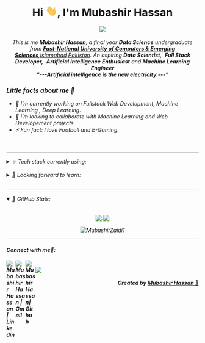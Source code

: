 <h1 align="center">Hi <img src="https://raw.githubusercontent.com/ABSphreak/ABSphreak/master/gifs/Hi.gif" width="30px">, I'm Mubashir Hassan</h1>
<p align="center">
  <a href="https://github.com/Ratheshan03/readme-typing-svg"><img src="https://readme-typing-svg.herokuapp.com?lines=Data+Science+Undergraduate;Full+Stack+Developer;Machine+Learning+Engineer;DS%20|%20AI%20|%20ML%20Enthusiast;Creative+Thinker&center=true&width=500&height=50"></a>
</p>

<p align="center">
  <em>
    This is me <b>Mubashir Hassan</b>, a final year <b>Data Science</b> undergraduate from <a href="https://www.nu.edu.pk/"> <b>Fast-National University of Computers & Emerging Sciences</b>,Islamabad,Pakistan</a>.
    An aspiring <b>Data Scientist,</b>&nbsp; <b>Full Stack Developer,</b>&nbsp; <b>Artificial Intelligence Enthusiast</b> and <b> Machine Learning Engineer </b> 
  <br>
  <b><i>"---Artificial intelligence is the new electricity.---"</i></b>
</p>

<h3>Little facts about me 🧑</h3>

- 🔭 I’m currently working on Fullstack Web Development, Machine Learning , Deep Learning.
- 👯 I’m looking to collaborate with Machine Learning and Web Developement projects.
- ⚡ Fun fact: I love Football and E-Gaming.
<br>

---

<details>
<summary>
  ✨ Tech stack currently using:
</summary>
   <br>
<code><a href="https://www.python.org/" target="_blank"><img height="30" src="https://www.vectorlogo.zone/logos/python/python-icon.svg"></a></code>
<code><a href="https://isocpp.org/" target="_blank"><img height="30" src="https://upload.wikimedia.org/wikipedia/commons/thumb/1/18/ISO_C%2B%2B_Logo.svg/1024px-ISO_C%2B%2B_Logo.svg.png" alt="C++ Logo"></a></code>
<code><a href="https://www.oracle.com/java/" target="_blank"><img height="30" src="https://www.vectorlogo.zone/logos/java/java-icon.svg"></a></code>
<code><a href="https://www.javascript.com/" target="_blank"><img height="30" src="https://raw.githubusercontent.com/devicons/devicon/master/icons/javascript/javascript-plain.svg"></a></code>
<code><a href="https://reactjs.org/" target="_blank"><img height="30" src="https://www.vectorlogo.zone/logos/reactjs/reactjs-icon.svg"></a></code>
<code><a href="https://nextjs.org/" target="_blank"><img height="30" src="https://upload.wikimedia.org/wikipedia/commons/thumb/1/10/Cib-next-js_%28CoreUI_Icons_v1.0.0%29.svg/120px-Cib-next-js_%28CoreUI_Icons_v1.0.0%29.svg.png"></a></code>
<code><a href="https://www.w3schools.com/html/" target="_blank"><img height="30" src="https://www.vectorlogo.zone/logos/w3_html5/w3_html5-icon.svg"></a></code>
<code><a href="https://www.w3schools.com/css/" target="_blank"><img height="30" src="https://raw.githubusercontent.com/devicons/devicon/master/icons/css3/css3-original.svg"></a></code>
<code><a href="https://nodejs.org/en/" target="_blank"><img height="30" src="https://www.vectorlogo.zone/logos/nodejs/nodejs-icon.svg"></a></code>
<code><a href="https://git-scm.com/" target="_blank"><img height="30" src="https://www.vectorlogo.zone/logos/git-scm/git-scm-icon.svg"></a></code>
<code><a href="https://www.json.org/" target="_blank"><img height="30" src="https://www.vectorlogo.zone/logos/json/json-icon.svg"></a></code>
<code><a href="https://colab.research.google.com/" target="_blank"><img height="30" src="https://colab.research.google.com/img/colab_favicon_256px.png"></a></code>
<code><a href="https://www.tensorflow.org/" target="_blank"><img height="30" src="https://www.vectorlogo.zone/logos/tensorflow/tensorflow-icon.svg"></a></code>
<code><a href="https://pytorch.org/" target="_blank"><img height="30" src="https://www.vectorlogo.zone/logos/pytorch/pytorch-icon.svg"></a></code>
<code> <a href="https://spark.apache.org/" target="_blank"><img height="30" src="https://www.vectorlogo.zone/logos/apache_spark/apache_spark-icon.svg" alt="Apache Spark Logo"></a></code>
<code> <a href="https://kafka.apache.org/" target="_blank"><img height="30" src="https://www.vectorlogo.zone/logos/apache_kafka/apache_kafka-icon.svg" alt="Apache Kafka Logo" ></a></code>
<code> <a href="https://hadoop.apache.org/" target="_blank"><img height="30" src="https://www.vectorlogo.zone/logos/apache_hadoop/apache_hadoop-icon.svg" alt="Apache Hadoop Logo" ></a></code>
<code><a href="https://azure.microsoft.com/en-us/" target="_blank"><img height="30" src="https://www.vectorlogo.zone/logos/microsoft_azure/microsoft_azure-icon.svg"></a></code>
<code><a href="https://cloud.google.com/" target="_blank"><img height="30" src="https://www.vectorlogo.zone/logos/google_cloud/google_cloud-icon.svg"></a></code>
<code><a href="https://d3js.org/" target="_blank"><img height="30" src="https://www.vectorlogo.zone/logos/d3js/d3js-icon.svg" alt="D3.js Logo" ></a></code>
</details>
<br>

<details>
<summary>
  🌱 Looking forward to learn:
</summary>
   <br>
<code><a href="https://analytics.google.com/" target="_blank"><img height="30" src="https://www.vectorlogo.zone/logos/google_analytics/google_analytics-icon.svg"></a></code>
<code><a href="https://opencv.org/" target="_blank"><img height="30" src="https://www.vectorlogo.zone/logos/opencv/opencv-icon.svg"></a></code>
<code><a href="https://aws.amazon.com/" target="_blank"><img height="30" src="https://www.vectorlogo.zone/logos/amazon_aws/amazon_aws-icon.svg"></a></code>
</details>
<br>

---

<details open="">
<summary>
 📔 GitHub Stats:
</summary>
<br>
<p align="center">
  <a href="https://github.com/MubashirZaidi1">
    <img align="center"  height="175px" src="https://github-readme-stats.vercel.app/api?username=MubashirZaidi1&show_icons=true&hide_border=true&title_color=94b4a4&amp&icon_color=FFFFFF&amp&text_color=FFFFFF&amp&bg_color=000000&count_private=true&include_all_commits=true"/>
  </a>
  <a href="https://github.com/MubashirZaidi1">
    <img align="center" height="175px"  src="https://github-readme-stats.vercel.app/api/top-langs/?username=MubashirZaidi1&text_color=FFFFFF&bg_color=000000&title_color=94b4a4&langs_count=15&layout=compact&hide_border=true" />
  </a>
</p>
  <p align="center"><img align="center" src="https://github-readme-streak-stats.herokuapp.com/?user=MubashirZaidi1&text_color=FFFFFF&bg_color=000000&title_color=94b4a4&langs_count=15&layout=compact&hide_border=true" alt="MubashirZaidi1" /></p>
</details>

---

<h4> Connect with me🤝: <h4>
  </hr>
  <a href="https://www.linkedin.com/in/mubashir-hassan-426b831b0/">
   <img align="left" alt=" Mubashir Hassan | Linkedin" width="24px" src="https://www.vectorlogo.zone/logos/linkedin/linkedin-icon.svg" />
  </a>
  <a href="mailto:mobizaidi123@gmail.com">
    <img align="left" alt="Mubashir Hassan | Gmail" width="26px" src="https://www.vectorlogo.zone/logos/gmail/gmail-icon.svg" />
  </a>
   <a href="https://github.com/MubashirZaidi1">
    <img align="left" alt="Mubashir Hassan| Github" width="26px" src="https://www.vectorlogo.zone/logos/github/github-tile.svg" />
  </a>
  <br>
<code><a href="https://visitorbadge.io/status?path=https%3A%2F%2Fgithub.com%2FMubashirZaidi1"><img src="https://api.visitorbadge.io/api/visitors?path=https%3A%2F%2Fgithub.com%2FMubashirZaidi1&label=Visitors%20Today&countColor=%23ff8a65" /></a> </code>
<p align="right" > Created by <a href="https://github.com/MubashirZaidi1">Mubashir Hassan  🚀 </a></p>
